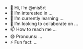 - 👋 Hi, I’m @mis5rt
- 👀 I’m interested in ...
- 🌱 I’m currently learning ...
- 💞️ I’m looking to collaborate on ...
- 📫 How to reach me ...
- 😄 Pronouns: ...
- ⚡ Fun fact: ...

<!---
mis5rt/mis5rt is a ✨ special ✨ repository because its `README.md` (this file) appears on your GitHub profile.
You can click the Preview link to take a look at your changes.
--->
